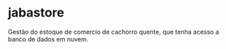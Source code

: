 # jabastore
Gestão do estoque de comercio de cachorro quente, que tenha acesso a banco de dados em nuvem.
